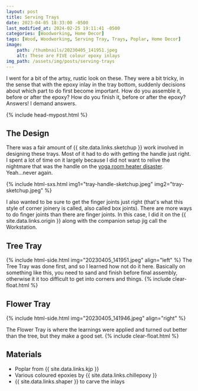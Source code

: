 ```yaml
---
layout: post
title: Serving Trays
date: 2023-04-05 18:33:00 -0500
last_modified_at: 2024-02-25 19:11:41 -0500
categories: [Woodworking, Home Decor]
tags: [Wood, Woodworking, Serving Tray, Trays, Poplar, Home Decor]
image: 
    path: /thumbnails/20230405_141951.jpeg
    alt: These are FIVE colour epoxy inlays
img_path: /assets/img/posts/serving-trays
---
```


I went for a bit of the artsy, rustic look on these.  They were a bit tricky, in the sense that with the epoxy inlay in the tray bottom, suddenly decisions about which part to do first become important.  How do you assemble it, before or after the epoxy?  How do you finish it, before or after the epoxy?  Answers!  I demand answers.

{% include head-mypost.html %}

## The Design

There was a fair amount of {{ site.data.links.sketchup }} work involved in designing these trays.  Most of it had to do with getting the handle just right.  I spent a lot of time on it largely because I did not want to relive the nightmare that was the handle on the [yoga room heater disaster](/posts/yoga-room).  Yeah...never again.

{% include html-sxs.html img1="tray-handle-sketchup.jpeg" img2="tray-sketchup.jpeg" %}

I also wanted to be sure to get the finger joints just right (that's what this style of corner joinery is called, also called box joints).  There are more ways to do finger joints than there are finger joints.  In this case, I did it on the {{ site.data.links.origin }} along with the companion setup jig call the Workstation.  

## Tree Tray

{% include html-side.html img="20230405_141951.jpeg" align="left" %}
The Tree Tray was done first, and so I learned how not do it here.  Basically on something like this, you need to sand and finish before final assembly, otherwise it it too difficult to get into corners and things.
{% include clear-float.html %}

## Flower Tray

{% include html-side.html img="20230405_141946.jpeg" align="right" %}

The Flower Tray is where the learnings were applied and turned out better than the tree, but they make a good set.
{% include clear-float.html %}

## Materials

- Poplar from {{ site.data.links.kjp }}
- Various coloured epoxies by {{ site.data.links.chillepoxy }}
- {{ site.data.links.shaper }} to carve the inlays
